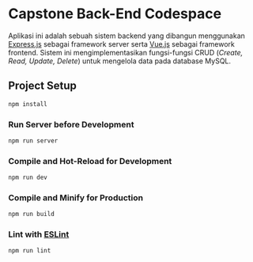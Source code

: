 # **Capstone Back-End Codespace** 

Aplikasi ini adalah sebuah sistem backend yang dibangun menggunakan [Express.js](https://expressjs.com/) sebagai framework server serta [Vue.js](https://vuejs.org/) sebagai framework frontend. Sistem ini mengimplementasikan fungsi-fungsi CRUD (*Create, Read, Update, Delete*) untuk mengelola data pada database MySQL.

## Project Setup

```sh
npm install
```

### Run Server before Development

```sh
npm run server
```

### Compile and Hot-Reload for Development

```sh
npm run dev
```

### Compile and Minify for Production

```sh
npm run build
```

### Lint with [ESLint](https://eslint.org/)

```sh
npm run lint
```
